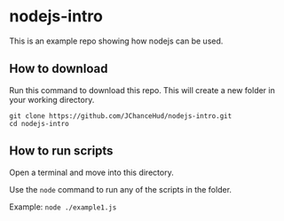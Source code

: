 # nodejs-intro

This is an example repo showing how nodejs can be used.

## How to download

Run this command to download this repo. This will create a new folder in your working directory.

```
git clone https://github.com/JChanceHud/nodejs-intro.git
cd nodejs-intro
```

## How to run scripts

Open a terminal and move into this directory.

Use the `node` command to run any of the scripts in the folder.

Example: `node ./example1.js`
